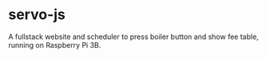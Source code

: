 # servo-js
A fullstack website and scheduler to press boiler button and show fee table, running on Raspberry Pi 3B.
